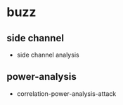 # buzz

## side channel
* side channel analysis

## power-analysis
* correlation-power-analysis-attack 


